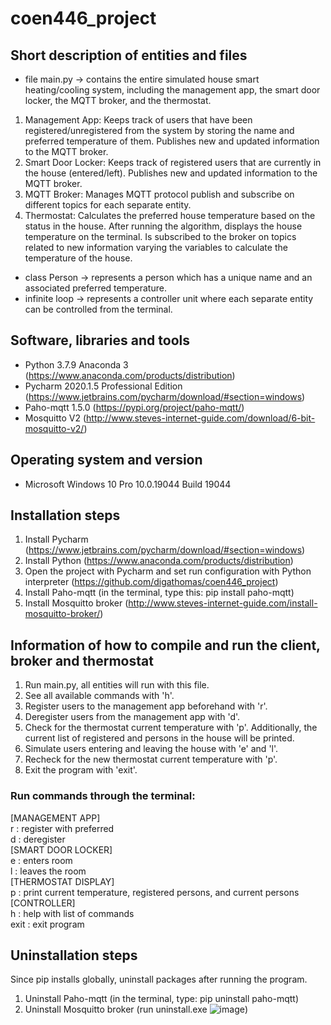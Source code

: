 # coen446_project

## Short description of entities and files
* file main.py -> contains the entire simulated house smart heating/cooling system, including the management app, the smart door locker, the MQTT broker, and the thermostat.  

1. Management App: Keeps track of users that have been registered/unregistered from the system by storing the name and preferred temperature of them. Publishes new and updated information to the MQTT broker.  
1. Smart Door Locker: Keeps track of registered users that are currently in the house (entered/left). Publishes new and updated information to the MQTT broker.  
1. MQTT Broker: Manages MQTT protocol publish and subscribe on different topics for each separate entity.  
1. Thermostat: Calculates the preferred house temperature based on the status in the house. After running the algorithm, displays the house temperature on the terminal. Is subscribed to the broker on topics related to new information varying the variables to calculate the temperature of the house.  

* class Person -> represents a person which has a unique name and an associated preferred temperature.  
* infinite loop -> represents a controller unit where each separate entity can be controlled from the terminal.  

## Software, libraries and tools
* Python 3.7.9 Anaconda 3 (https://www.anaconda.com/products/distribution)  
* Pycharm 2020.1.5 Professional Edition (https://www.jetbrains.com/pycharm/download/#section=windows)  
* Paho-mqtt 1.5.0 (https://pypi.org/project/paho-mqtt/)  
* Mosquitto V2 (http://www.steves-internet-guide.com/download/6-bit-mosquitto-v2/)  

## Operating system and version
* Microsoft Windows 10 Pro 10.0.19044 Build 19044

## Installation steps
1. Install Pycharm (https://www.jetbrains.com/pycharm/download/#section=windows)  
1. Install Python (https://www.anaconda.com/products/distribution)  
1. Open the project with Pycharm and set run configuration with Python interpreter (https://github.com/digathomas/coen446_project)  
1. Install Paho-mqtt (in the terminal, type this: pip install paho-mqtt)
1. Install Mosquitto broker (http://www.steves-internet-guide.com/install-mosquitto-broker/)

## Information of how to compile and run the client, broker and thermostat
1. Run main.py, all entities will run with this file.  
1. See all available commands with 'h'.  
1. Register users to the management app beforehand with 'r'.  
1. Deregister users from the management app with 'd'.
1. Check for the thermostat current temperature with 'p'. Additionally, the current list of registered and persons in the house will be printed.  
1. Simulate users entering and leaving the house with 'e' and 'l'.  
1. Recheck for the new thermostat current temperature with 'p'.  
1. Exit the program with 'exit'.  

### Run commands through the terminal:  
[MANAGEMENT APP]  
r <name> <temp> : register <name> with preferred <temp>  
d <name> : deregister <name>  
[SMART DOOR LOCKER]  
e <name> : <name> enters room  
l <name> : <name> leaves the room  
[THERMOSTAT DISPLAY]  
p : print current temperature, registered persons, and current persons  
[CONTROLLER]  
h : help with list of commands  
exit : exit program  

## Uninstallation steps
Since pip installs globally, uninstall packages after running the program.  
1. Uninstall Paho-mqtt (in the terminal, type: pip uninstall paho-mqtt)  
1. Uninstall Mosquitto broker (run uninstall.exe ![image](https://user-images.githubusercontent.com/77941062/162345588-695fb34e-0ddc-4948-a0ea-1e8a2afd9331.png))  